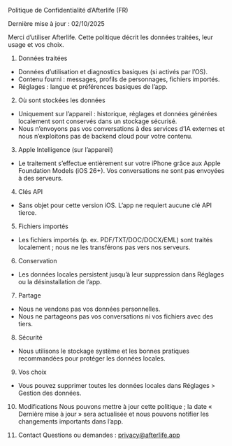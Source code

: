 Politique de Confidentialité d’Afterlife (FR)

Dernière mise à jour : 02/10/2025

Merci d’utiliser Afterlife. Cette politique décrit les données traitées, leur usage et vos choix.

1. Données traitées
- Données d’utilisation et diagnostics basiques (si activés par l’OS).
- Contenu fourni : messages, profils de personnages, fichiers importés.
- Réglages : langue et préférences basiques de l’app.

2. Où sont stockées les données
- Uniquement sur l’appareil : historique, réglages et données générées localement sont conservés dans un stockage sécurisé.
- Nous n’envoyons pas vos conversations à des services d’IA externes et nous n’exploitons pas de backend cloud pour votre contenu.

3. Apple Intelligence (sur l’appareil)
- Le traitement s’effectue entièrement sur votre iPhone grâce aux Apple Foundation Models (iOS 26+). Vos conversations ne sont pas envoyées à des serveurs.

4. Clés API
- Sans objet pour cette version iOS. L’app ne requiert aucune clé API tierce.

5. Fichiers importés
- Les fichiers importés (p. ex. PDF/TXT/DOC/DOCX/EML) sont traités localement ; nous ne les transférons pas vers nos serveurs.

6. Conservation
- Les données locales persistent jusqu’à leur suppression dans Réglages ou la désinstallation de l’app.

7. Partage
- Nous ne vendons pas vos données personnelles.
- Nous ne partageons pas vos conversations ni vos fichiers avec des tiers.

8. Sécurité
- Nous utilisons le stockage système et les bonnes pratiques recommandées pour protéger les données locales.

9. Vos choix
- Vous pouvez supprimer toutes les données locales dans Réglages > Gestion des données.

10. Modifications
Nous pouvons mettre à jour cette politique ; la date « Dernière mise à jour » sera actualisée et nous pouvons notifier les changements importants dans l’app.

11. Contact
Questions ou demandes : privacy@afterlife.app


